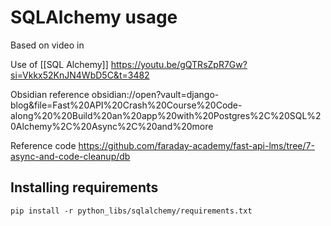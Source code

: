 # SQLAlchemy usage


Based on video in 


Use of [[SQL Alchemy]] https://youtu.be/gQTRsZpR7Gw?si=Vkkx52KnJN4WbD5C&t=3482

Obsidian reference obsidian://open?vault=django-blog&file=Fast%20API%20Crash%20Course%20Code-along%20%20Build%20an%20app%20with%20Postgres%2C%20SQL%20Alchemy%2C%20Async%2C%20and%20more

Reference code https://github.com/faraday-academy/fast-api-lms/tree/7-async-and-code-cleanup/db

## Installing requirements

```shell
pip install -r python_libs/sqlalchemy/requirements.txt
```